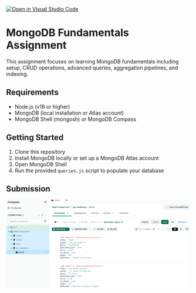 [![Open in Visual Studio Code](https://classroom.github.com/assets/open-in-vscode-2e0aaae1b6195c2367325f4f02e2d04e9abb55f0b24a779b69b11b9e10269abc.svg)](https://classroom.github.com/online_ide?assignment_repo_id=19698594&assignment_repo_type=AssignmentRepo)
# MongoDB Fundamentals Assignment

This assignment focuses on learning MongoDB fundamentals including setup, CRUD operations, advanced queries, aggregation pipelines, and indexing.

## Requirements

- Node.js (v18 or higher)
- MongoDB (local installation or Atlas account)
- MongoDB Shell (mongosh) or MongoDB Compass

## Getting Started
1. Clone this repository 
2. Install MongoDB locally or set up a MongoDB Atlas account
3. Open MongoDB Shell
4. Run the provided `queries.js` script to populate your database


## Submission

![alt text](image.png)

